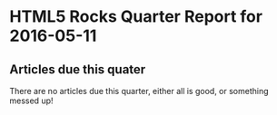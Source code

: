 HTML5 Rocks Quarter Report for 2016-05-11
=========================================

Articles due this quater
------------------------

There are no articles due this quarter, either all is good, or something messed up!

